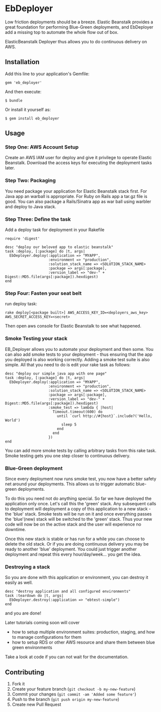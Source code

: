 # EbDeployer

Low friction deployments should be a breeze. Elastic Beanstalk provides a great foundation for performing Blue-Green deployments, and EbDeployer add a missing top to automate the whole flow out of box.

ElasticBeanstalk Deployer thus allows you to do continuous delivery on AWS.

## Installation

Add this line to your application's Gemfile:

    gem 'eb_deployer'

And then execute:

    $ bundle

Or install it yourself as:

    $ gem install eb_deployer

## Usage

### Step One: AWS Account Setup

Create an AWS IAM user for deploy and give it privilege to operate Elastic Beanstalk. Download the access keys for executing the deployment tasks later.

### Step Two: Packaging

You need package your application for Elastic Beanstalk stack first. For Java app an warball is appropriate. For Ruby on Rails app a tar.gz file is good. You can also package a Rails/Sinatra app as war ball using warbler and deploy to Java stack.


### Step Three: Define the task
Add a deploy task for deployment in your Rakefile

    require 'digest'

    desc "deploy our beloved app to elastic beanstalk"
    task :deploy, [:package] do |t, args|
      EbDeployer.deploy(:application => "MYAPP",
                        :environment => "production",
                        :solution_stack_name => <SOLUTION_STACK_NAME>
                        :package => args[:package],
                        :version_label => "dev-" + Digest::MD5.file(args[:package]).hexdigest)
    end

### Step Four: Fasten your seat belt
run deploy task:

    rake deploy[<package built>] AWS_ACCESS_KEY_ID=<deployers_aws_key> AWS_SECRET_ACCESS_KEY=<secret>
Then open aws console for Elastic Beanstalk to see what happened.


### Smoke Testing your stack

EB_Deployer allows you to automate your deployment and then some. You can also add smoke tests to your deployment - thus ensuring that the app you deployed is also working correctly. 
Adding a smoke test suite is also simple. All that you need to do is edit your rake task as follows:

    desc "deploy our simple java app with one page"
    task :deploy, [:package] do |t, args|
      EbDeployer.deploy(:application => "MYAPP",
                        :environment => "production",
                        :solution_stack_name => <SOLUTION_STACK_NAME>
                        :package => args[:package],
                        :version_label => "dev-" + Digest::MD5.file(args[:package]).hexdigest)
                        :smoke_test => lambda { |host|
                          Timeout.timeout(600) do
                            until `curl http://#{host}`.include?('Hello, World')
                              sleep 5
                            end
                          end
                        })
    end                
You can add more smoke tests by calling arbitrary tasks from this rake task.
Smoke testing gets you one step closer to continuous delivery.
                      
### Blue-Green deployment
Since every deployment now runs smoke test, you now have a better safety net around your deployments. This allows us to trigger automatic blue-green deployments. 

To do this you need not do anything special. So far we have deployed the application only once. Let's call this the 'green' stack. Any subsequent calls to deployment will deployment a copy of this application to a new stack - the 'blue' stack. Smoke tests will be run on it and once everything passes the 'blue'(new) stack will be switched to the 'green' stack. Thus your new code will now be on the active stack and the user will experience no downtime. 

Once this new stack is stable or has run for a while you can choose to delete the old stack. Or if you are doing continuous delivery you may be ready to another 'blue' deployment. You could just trigger another deployment and repeat this every hour/day/week... you get the idea.



### Destroying a stack
So you are done with this application or environment, you can destroy it easily as well.

    desc "destroy application and all configured environments"
    task :teardown do |t, args|
      EbDeployer.destroy(:application => "ebtest-simple")
    end
    
and you are done!

Later tutorials coming soon will cover
* how to setup multiple environment suites: production, staging, and how to manage configurations for them
* how to setup RDS or other AWS resource and share them between blue green environments

Take a look at code if you can not wait for the documentation.


## Contributing

1. Fork it
2. Create your feature branch (`git checkout -b my-new-feature`)
3. Commit your changes (`git commit -am 'Added some feature'`)
4. Push to the branch (`git push origin my-new-feature`)
5. Create new Pull Request
